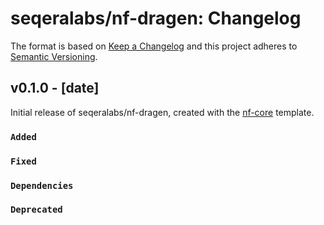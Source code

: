 # seqeralabs/nf-dragen: Changelog

The format is based on [Keep a Changelog](https://keepachangelog.com/en/1.0.0/)
and this project adheres to [Semantic Versioning](https://semver.org/spec/v2.0.0.html).

## v0.1.0 - [date]

Initial release of seqeralabs/nf-dragen, created with the [nf-core](https://nf-co.re/) template.

### `Added`

### `Fixed`

### `Dependencies`

### `Deprecated`
